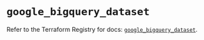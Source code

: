 # `google_bigquery_dataset`

Refer to the Terraform Registry for docs: [`google_bigquery_dataset`](https://registry.terraform.io/providers/hashicorp/google-beta/6.21.0/docs/resources/google_bigquery_dataset).
